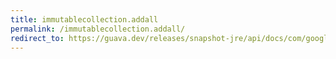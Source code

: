 ```yaml
---
title: immutablecollection.addall
permalink: /immutablecollection.addall/
redirect_to: https://guava.dev/releases/snapshot-jre/api/docs/com/google/common/collect/ImmutableCollection.html#addAll-java.util.Collection-
---
```


